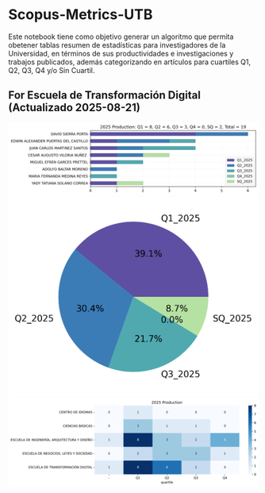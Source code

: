 # Scopus-Metrics-UTB
Este notebook tiene como objetivo generar un algoritmo que permita obetener tablas resumen de estadísticas para investigadores de la Universidad, en términos de sus productividades e investigaciones y trabajos publicados, además categorizando en artículos para cuartiles Q1, Q2, Q3, Q4 y/o Sin Cuartil.

## For Escuela de Transformación Digital (Actualizado 2025-08-21)
!["EDT1.png"](https://github.com/sierraporta/Scopus-Metrics-UTB/blob/main/ETD1.png)
!["EDT2.png"](https://github.com/sierraporta/Scopus-Metrics-UTB/blob/main/ETD2.png)
!["EDT3.png"](https://github.com/sierraporta/Scopus-Metrics-UTB/blob/main/ETD3.png)

